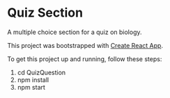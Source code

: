 # Quiz Section

A multiple choice section for a quiz on biology.

This project was bootstrapped with [Create React App](https://github.com/facebookincubator/create-react-app).

To get this project up and running, follow these steps:

1) cd QuizQuestion
2) npm install
3) npm start